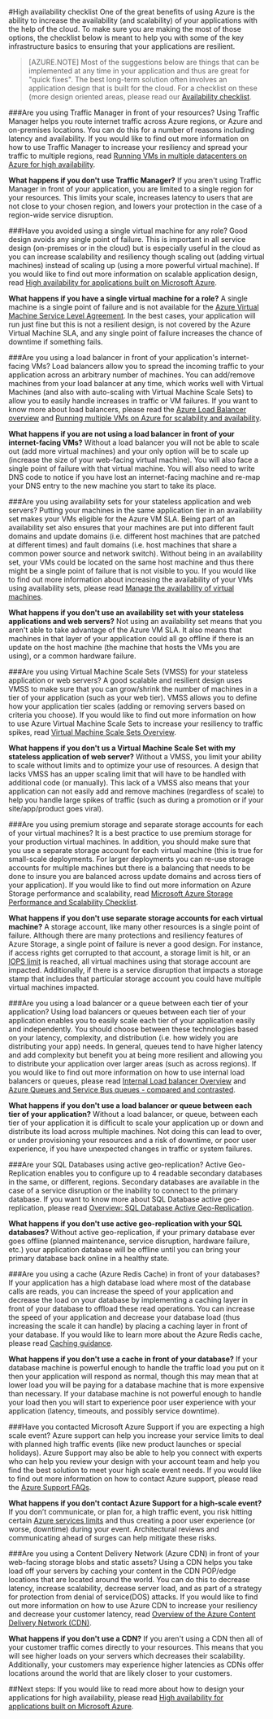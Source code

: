 <properties
   pageTitle="High availability checklist | Microsoft Azure"
   description="A quick checklist of settings and actions that you can take to ensure you are improving your applications availability with Azure."
   services=""
   documentationCenter="na"
   authors="adamglick"
   manager="hongfeig"
   editor=""/>

<tags
   ms.service="resiliency"
   ms.devlang="na"
   ms.topic="article"
   ms.tgt_pltfrm="na"
   ms.workload="na"
   ms.date="06/15/2016"
   ms.author="aglick"/>

#High availability checklist
One of the great benefits of using Azure is the ability to increase the availability (and scalability) of your applications with the help of the cloud. To make sure you are making the most of those options, the checklist below is meant to help you with some of the key infrastructure basics to ensuring that your applications are resilient. 

>[AZURE.NOTE] Most of the suggestions below are things that can be implemented at any time in your application and thus are great for "quick fixes". The best long-term solution often involves an application design that is built for the cloud.  For a checklist on these (more design oriented areas, please read our [Availability checklist](../best-practices-availability-checklist.md).

###Are you using Traffic Manager in front of your resources?
Using Traffic Manager helps you route internet traffic across Azure regions, or Azure and on-premises locations. You can do this for a number of reasons including latency and availability. If you would like to find out more information on how to use Traffic Manager to increase your resiliency and spread your traffic to multiple regions, read [Running VMs in multiple datacenters on Azure for high availability](../guidance/guidance-compute-multiple-datacenters.md).

__What happens if you don't use Traffic Manager?__ If you aren't using Traffic Manager in front of your application, you are limited to a single region for your resources. This limits your scale, increases latency to users that are not close to your chosen region, and lowers your protection in the case of a region-wide service disruption.

###Have you avoided using a single virtual machine for any role?
Good design avoids any single point of failure. This is important in all service design (on-premises or in the cloud) but is especially useful in the cloud as you can increase scalability and resiliency though scaling out (adding virtual machines) instead of scaling up (using a more powerful virtual machine). If you would like to find out more information on scalable application design, read [High availability for applications built on Microsoft Azure](resiliency-high-availability-azure-applications.md).

__What happens if you have a single virtual machine for a role?__ A single machine is a single point of failure and is not available for the [Azure Virtual Machine Service Level Agreement](https://azure.microsoft.com/support/legal/sla/virtual-machines/v1_0/). In the best cases, your application will run just fine but this is not a resilient design, is not covered by the Azure Virtual Machine SLA, and any single point of failure increases the chance of downtime if something fails.

###Are you using a load balancer in front of your application's internet-facing VMs?
Load balancers allow you to spread the incoming traffic to your application across an arbitrary number of machines. You can add/remove machines from your load balancer at any time, which works well with Virtual Machines (and also with auto-scaling with Virtual Machine Scale Sets) to allow you to easily handle increases in traffic or VM failures. If you want to know more about load balancers, please read the [Azure Load Balancer overview](../load-balancer/load-balancer-overview.md) and [Running multiple VMs on Azure for scalability and availability](../guidance/guidance-compute-multi-vm.md).

__What happens if you are not using a load balancer in front of your internet-facing VMs?__ Without a load balancer you will not be able to scale out (add more virtual machines) and your only option will be to scale up (increase the size of your web-facing virtual machine). You will also face a single point of failure with that virtual machine. You will also need to write DNS code to notice if you have lost an internet-facing machine and re-map your DNS entry to the new machine you start to take its place.

###Are you using availability sets for your stateless application and web servers?
Putting your machines in the same application tier in an availability set makes your VMs eligible for the Azure VM SLA. Being part of an availability set also ensures that your machines are put into different fault domains and update domains (i.e. different host machines that are patched at different times) and fault domains (i.e. host machines that share a common power source and network switch). Without being in an availability set, your VMs could be located on the same host machine and thus there might be a single point of failure that is not visible to you. If you would like to find out more information about increasing the availability of your VMs using availability sets, please read [Manage the availability of virtual machines](../virtual-machines/virtual-machines-windows-manage-availability.md).

__What happens if you don't use an availability set with your stateless applications and web servers?__ Not using an availability set means that you aren't able to take advantage of the Azure VM SLA. It also means that machines in that layer of your application could all go offline if there is an update on the host machine (the machine that hosts the VMs you are using), or a common hardware failure.

###Are you using Virtual Machine Scale Sets (VMSS) for your stateless application or web servers?
A good scalable and resilient design uses VMSS to make sure that you can grow/shrink the number of machines in a tier of your application (such as your web tier). VMSS allows you to define how your application tier scales (adding or removing servers based on criteria you choose). If you would like to find out more information on how to use Azure Virtual Machine Scale Sets to increase your resiliency to traffic spikes, read [Virtual Machine Scale Sets Overview](../virtual-machine-scale-sets/virtual-machine-scale-sets-overview.md).

__What happens if you don't us a Virtual Machine Scale Set with my stateless application of web server?__ Without a VMSS, you limit your ability to scale without limits and to optimize your use of resources. A design that lacks VMSS has an upper scaling limit that will have to be handled with additional code (or manually). This lack of a VMSS also means that your application can not easily add and remove machines (regardless of scale) to help you handle large spikes of traffic (such as during a promotion or if your site/app/product goes viral).

###Are you using premium storage and separate storage accounts for each of your virtual machines?
It is a best practice to use premium storage for your production virtual machines. In addition, you should make sure that you use a separate storage account for each virtual machine (this is true for small-scale deployments. For larger deployments you can re-use storage accounts for multiple machines but there is a balancing that needs to be done to insure you are balanced across update domains and across tiers of your application). If you would like to find out more information on Azure Storage performance and scalability, read [Microsoft Azure Storage Performance and Scalability Checklist](../storage/storage-performance-checklist.md).

__What happens if you don't use separate storage accounts for each virtual machine?__ A storage account, like many other resources is a single point of failure. Although there are many protections and resiliency features of Azure Storage, a single point of failure is never a good design. For instance, if access rights get corrupted to that account, a storage limit is hit, or an [IOPS limit](../azure-subscription-service-limits.md#virtual-machine-disk-limits) is reached, all virtual machines using that storage account are impacted. Additionally, if there is a service disruption that impacts a storage stamp that includes that particular storage account you could have multiple virtual machines impacted.

###Are you using a load balancer or a queue between each tier of your application?
Using load balancers or queues between each tier of your application enables you to easily scale each tier of your application easily and independently. You should choose between these technologies based on your latency, complexity, and distribution (i.e. how widely you are distributing your app) needs. In general, queues tend to have higher latency and add complexity but benefit you at being more resilient and allowing you to distribute your application over larger areas (such as across regions). If you would like to find out more information on how to use internal load balancers or queues, please read [Internal Load balancer Overview](../load-balancer/load-balancer-internal-overview.md) and [Azure Queues and Service Bus queues - compared and contrasted](../service-bus/service-bus-azure-and-service-bus-queues-compared-contrasted.md).

__What happens if you don't use a load balancer or queue between each tier of your application?__ Without a load balancer, or queue, between each tier of your application it is difficult to scale your application up or down and distribute its load across multiple machines. Not doing this can lead to over, or under provisioning your resources and a risk of downtime, or poor user experience, if you have unexpected changes in traffic or system failures.
 
###Are your SQL Databases using active geo-replication? 
Active Geo-Replication enables you to configure up to 4 readable secondary databases in the same, or different, regions. Secondary databases are available in the case of a service disruption or the inability to connect to the primary database. If you want to know more about SQL Database active geo-replication, please read [Overview: SQL Database Active Geo-Replication](../sql-database/sql-database-geo-replication-overview.md).
 
 __What happens if you don't use active geo-replication with your SQL databases?__ Without active geo-replication, if your primary database ever goes offline (planned maintenance, service disruption, hardware failure, etc.) your application database will be offline until you can bring your primary database back online in a healthy state. 
 
###Are you using a cache (Azure Redis Cache) in front of your databases?
If your application has a high database load where most of the database calls are reads, you can increase the speed of your application and decrease the load on your database by implementing a caching layer in front of your database to offload these read operations. You can increase the speed of your application and decrease your database load (thus increasing the scale it can handle) by placing a caching layer in front of your database. If you would like to learn more about the Azure Redis cache, please read [Caching guidance](../best-practices-caching.md).
 
 __What happens if you don't use a cache in front of your database?__ If your database machine is powerful enough to handle the traffic load you put on it then your application will respond as normal, though this may mean that at lower load you will be paying for a database machine that is more expensive than necessary. If your database machine is not powerful enough to handle your load then you will start to experience poor user experience with your application (latency, timeouts, and possibly service downtime).
 
###Have you contacted Microsoft Azure Support if you are expecting a high scale event?
Azure support can help you increase your service limits to deal with planned high traffic events (like new product launches or special holidays). Azure Support may also be able to help you connect with experts who can help you review your design with your account team and help you find the best solution to meet your high scale event needs. If you would like to find out more information on how to contact Azure support, please read the [Azure Support FAQs](https://azure.microsoft.com/support/faq/).

__What happens if you don't contact Azure Support for a high-scale event?__ If you don’t communicate, or plan for, a high traffic event, you risk hitting certain [Azure services limits](../azure-subscription-service-limits.md) and thus creating a poor user experience (or worse, downtime) during your event. Architectural reviews and communicating ahead of surges can help mitigate these risks.

###Are you using a Content Delivery Network (Azure CDN) in front of your web-facing storage blobs and static assets?
Using a CDN helps you take load off your servers by caching your content in the CDN POP/edge locations that are located around the world. You can do this to decrease latency, increase scalability, decrease server load, and as part of a strategy for protection from denial of service(DOS) attacks. If you would like to find out more information on how to use Azure CDN to increase your resiliency and decrease your customer latency, read [Overview of the Azure Content Delivery Network (CDN)](../cdn/cdn-overview.md).

__What happens if you don't use a CDN?__ If you aren't using a CDN then all of your customer traffic comes directly to your resources. This means that you will see higher loads on your servers which decreases their scalability. Additionally, your customers may experience higher latencies as CDNs offer locations around the world that are likely closer to your customers.

##Next steps:
If you would like to read more about how to design your applications for high availability, please read [High availability for applications built on Microsoft Azure](resiliency-high-availability-azure-applications.md).
